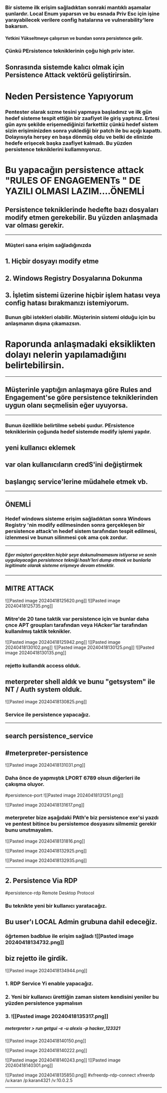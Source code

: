 ### Bir sisteme ilk erişim sağladıktan sonraki mantıklı aşamalar şunlardır. Local Enum yaparsın ve bu esnada Priv Esc için işine yarayabilecek verilere config hatalarına ve vulnerability'lere bakarsın.
#### Yetkini Yükseltmeye çalışırsın ve bundan sonra persistence gelir.
### Çünkü PErsistence tekniklerinin çoğu high priv ister.
## Sonrasında sistemde kalıcı olmak için Persistence Attack vektörü geliştirirsin. 



# Neden Persistence Yapıyorum

### Pentester olarak sızme tesini yapmaya başladınız ve ilk gün hedef sisteme tespit ettiğin bir zaafiyet ile giriş yaptınız. Ertesi gün aynı şekilde erişemediğinizi farkettiiz çünkü hedef sistem sizin erişiminizden sonra yuklediği bir patch ile bu açığı kapattı. Dolayısıyla herşey en başa dönmüş oldu ve belki de elinizde hedefe erişecek başka zaafiyet kalmadı. Bu yüzden persistence tekniklerini kullamnıyoruz.

# Bu yapacağın persistence attack "RULES OF ENGAGEMENTs " DE YAZILI OLMASI LAZIM....ÖNEMLİ

## Persistence tekniklerinde hedefte bazı dosyaları modify etmen gerekebilir. Bu yüzden anlaşmada var olması gerekir.

---
### Müşteri sana erişim sağladığınızda
## 1. Hiçbir dosyayı modify etme
## 2. Windows Registry Dosyalarına Dokunma
## 3. İşletim sistemi üzerine hiçbir işlem hatası veya config hatası bırakmanızı istemiyorum.
### Bunun gibi istekleri olabilir. Müşterinin sistemi olduğu için bu anlaşmanın dışına çıkamazsın.
# Raporunda anlaşmadaki eksiklikten dolayı nelerin yapılamadığını belirtebilirsin.


---
## Müşterinle yaptığın anlaşmaya göre Rules and Engagement'se göre persistence tekniklerinden uygun olanı seçmelisin eğer uyuyorsa.

---
### Bunun özellikle belirtilme sebebi şuıdur. PErsistence tekniklerinin çoğunda hedef sistemde modify işlemi yapılır.
## yeni kullanıcı eklemek
## var olan kullanıcıların credS'ini değiştirmek
## başlangıç service'lerine müdahele etmek  vb.

---

## ÖNEMLİ
### Hedef windows sisteme erişim sağladıktan sonra Windows Registry 'nin modify edilmesinden sonra gerçekleşen bir persistence attack'ın hedef sistem tarafından tespit edilmesi, izlenmesi ve bunun silinmesi çok ama çok zordur.

---
##### Eğer müşteri gerçekten hiçbir şeye dokunulmamasını istiyorsa ve senin uygulayacağın persistence tekniği  hash'leri dump etmek ve bunlarla legitimate olarak sisteme erişmeye devam etmektir.

---
## MITRE ATTACK
![[Pasted image 20240418125620.png]]
![[Pasted image 20240418125735.png]]
### Mitre'de 20 tane taktik var persistence için ve bunlar daha çnce APT groupları tarafından veya HAcker'lar tarafından kullanılmış taktik teknikler.
![[Pasted image 20240418125942.png]]
![[Pasted image 20240418130102.png]]
![[Pasted image 20240418130125.png]]
![[Pasted image 20240418130135.png]]

### rejetto kullandık access olduk.
## meterpreter shell aldık ve bunu "getsystem" ile NT / Auth system olduk.
![[Pasted image 20240418130825.png]]

### Service ile persistence yapacağız.

---

## search persistence_service
## #meterpreter-persistence

![[Pasted image 20240418131031.png]]

### Daha önce de yapmıştık LPORT 6789 olsun diğerleri ile çakışma oluyor.
#persistence-port
![[Pasted image 20240418131251.png]]

![[Pasted image 20240418131617.png]]


### meterpreter bize aşağıdaki PAth'e biz persistence exe'si yazdı ve pentest bitince bu persistemce dosyasını silmemiz gerekir bunu unutmayalım.
![[Pasted image 20240418131816.png]]


![[Pasted image 20240418132925.png]]

![[Pasted image 20240418132935.png]]



---


## 2. Persistence Via RDP
#persistence-rdp
Remote Desktop Protocol

### Bu teknikte yeni bir kullanıcı yaratacağız.
## Bu user'ı LOCAL Admin grubuna dahil edeceğiz.


### öğrtemen badblue ile erişim sağladı ![[Pasted image 20240418134732.png]]
## biz rejetto ile girdik.

![[Pasted image 20240418134944.png]]
### 1. RDP Service Yi enable yapacağız.

### 2. Yeni bir kullanıcı ürettiğin zaman sistem kendisini yeniler bu yüzden persistence yapmalısın
### 3. ![[Pasted image 20240418135317.png]]
##### meterpreter > run getgui -e -u alexis -p hacker_123321
![[Pasted image 20240418140150.png]]

![[Pasted image 20240418140222.png]]

![[Pasted image 20240418140243.png]]
![[Pasted image 20240418140301.png]]


![[Pasted image 20240418135850.png]]
#xfreerdp-rdp-connect 
 xfreerdp /u:karan /p:karan4321 /v:10.0.2.5


---


















